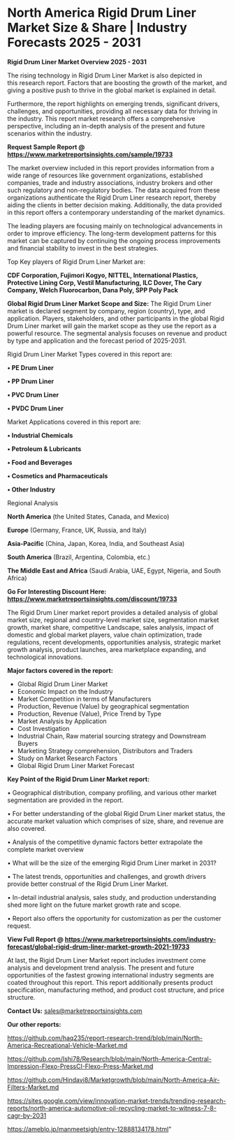 # North America Rigid Drum Liner Market Size & Share | Industry Forecasts 2025 - 2031

<Strong> Rigid Drum Liner Market Overview 2025 - 2031</strong>

The rising technology in Rigid Drum Liner Market is also depicted in this research report. Factors that are boosting the growth of the market, and giving a positive push to thrive in the global market is explained in detail.

Furthermore, the report highlights on emerging trends, significant drivers, challenges, and opportunities, providing all necessary data for thriving in the industry. This report market research offers a comprehensive perspective, including an in-depth analysis of the present and future scenarios within the industry.

<strong>Request Sample Report @ <a href=https://www.marketreportsinsights.com/sample/19733>https://www.marketreportsinsights.com/sample/19733</a></strong>

The market overview included in this report provides information from a wide range of resources like government organizations, established companies, trade and industry associations, industry brokers and other such regulatory and non-regulatory bodies. The data acquired from these organizations authenticate the Rigid Drum Liner research report, thereby aiding the clients in better decision making. Additionally, the data provided in this report offers a contemporary understanding of the market dynamics.

The leading players are focusing mainly on technological advancements in order to improve efficiency. The long-term development patterns for this market can be captured by continuing the ongoing process improvements and financial stability to invest in the best strategies.

Top Key players of Rigid Drum Liner Market are:

<strong>CDF Corporation, Fujimori Kogyo, NITTEL, International Plastics, Protective Lining Corp, Vestil Manufacturing, ILC Dover, The Cary Company, Welch Fluorocarbon, Dana Poly, SPP Poly Pack</strong>

<strong><b>Global Rigid Drum Liner Market Scope and Size:</b></strong>
The Rigid Drum Liner market is declared segment by company, region (country), type, and application. Players, stakeholders, and other participants in the global Rigid Drum Liner market will gain the market scope as they use the report as a powerful resource. The segmental analysis focuses on revenue and product by type and application and the forecast period of 2025-2031.

Rigid Drum Liner Market Types covered in this report are:

<strong>• PE Drum Liner

• PP Drum Liner

• PVC Drum Liner

• PVDC Drum Liner</strong>

Market Applications covered in this report are:

<strong>• Industrial Chemicals

• Petroleum & Lubricants

• Food and Beverages

• Cosmetics and Pharmaceuticals

• Other Industry</strong> 

Regional Analysis

<strong>North America</strong> (the United States, Canada, and Mexico)

<strong>Europe</strong> (Germany, France, UK, Russia, and Italy)

<strong>Asia-Pacific</strong> (China, Japan, Korea, India, and Southeast Asia)

<strong>South America</strong> (Brazil, Argentina, Colombia, etc.)

<strong>The Middle East and Africa</strong> (Saudi Arabia, UAE, Egypt, Nigeria, and South Africa)

<strong>Go For Interesting Discount Here: <a href=https://www.marketreportsinsights.com/discount/19733>https://www.marketreportsinsights.com/discount/19733</a></strong>

The Rigid Drum Liner market report provides a detailed analysis of global market size, regional and country-level market size, segmentation market growth, market share, competitive Landscape, sales analysis, impact of domestic and global market players, value chain optimization, trade regulations, recent developments, opportunities analysis, strategic market growth analysis, product launches, area marketplace expanding, and technological innovations.

<strong><b>Major factors covered in the report:</b></strong>
<ul>
  <li>Global Rigid Drum Liner Market </li>
  <li>Economic Impact on the Industry</li>
  <li>Market Competition in terms of Manufacturers</li>
  <li>Production, Revenue (Value) by geographical segmentation</li>
  <li>Production, Revenue (Value), Price Trend by Type</li>
  <li>Market Analysis by Application</li>
  <li>Cost Investigation</li>
  <li>Industrial Chain, Raw material sourcing strategy and Downstream Buyers</li>
  <li>Marketing Strategy comprehension, Distributors and Traders</li>
  <li>Study on Market Research Factors</li>
  <li>Global Rigid Drum Liner Market Forecast</li>
</ul>

<strong><b>Key Point of the Rigid Drum Liner Market report:</b></strong>

• Geographical distribution, company profiling, and various other market segmentation are provided in the report.

• For better understanding of the global Rigid Drum Liner market status, the accurate market valuation which comprises of size, share, and revenue are also covered.

• Analysis of the competitive dynamic factors better extrapolate the complete market overview

• What will be the size of the emerging Rigid Drum Liner market in 2031?

• The latest trends, opportunities and challenges, and growth drivers provide better construal of the Rigid Drum Liner Market.

• In-detail industrial analysis, sales study, and production understanding shed more light on the future market growth rate and scope.

• Report also offers the opportunity for customization as per the customer request.

<strong><b>View Full Report @ <a href=https://www.marketreportsinsights.com/industry-forecast/global-rigid-drum-liner-market-growth-2021-19733>https://www.marketreportsinsights.com/industry-forecast/global-rigid-drum-liner-market-growth-2021-19733</a></b></strong>


At last, the Rigid Drum Liner Market report includes investment come analysis and development trend analysis. The present and future opportunities of the fastest growing international industry segments are coated throughout this report. This report additionally presents product specification, manufacturing method, and product cost structure, and price structure.

<strong>Contact Us:</strong>
sales@marketreportsinsights.com

<strong>Our other reports:</strong>

<a href=https://github.com/haq235/report-research-trend/blob/main/North-America-Recreational-Vehicle-Market.md>https://github.com/haq235/report-research-trend/blob/main/North-America-Recreational-Vehicle-Market.md</a>

<a href=https://github.com/Ishi78/Research/blob/main/North-America-Central-Impression-Flexo-PressCI-Flexo-Press-Market.md>https://github.com/Ishi78/Research/blob/main/North-America-Central-Impression-Flexo-PressCI-Flexo-Press-Market.md</a>

<a href=https://github.com/Hindavi8/Marketgrowth/blob/main/North-America-Air-Filters-Market.md>https://github.com/Hindavi8/Marketgrowth/blob/main/North-America-Air-Filters-Market.md</a>

<a href=https://sites.google.com/view/innovation-market-trends/trending-research-reports/north-america-automotive-oil-recycling-market-to-witness-7-8-cagr-by-2031>https://sites.google.com/view/innovation-market-trends/trending-research-reports/north-america-automotive-oil-recycling-market-to-witness-7-8-cagr-by-2031</a>

<a href=https://ameblo.jp/manmeetsigh/entry-12888134178.html>https://ameblo.jp/manmeetsigh/entry-12888134178.html</a>"
